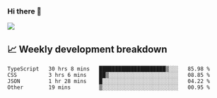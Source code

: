 ### Hi there 👋
<img align="center" src="https://github-readme-stats.vercel.app/api?username=Tumao727&show_icons=true&hide_title=true&theme=dracula" />


## 📈 Weekly development breakdown
<!--START_SECTION:waka-->

```text
TypeScript   30 hrs 8 mins   █████████████████████▒░░░   85.98 %
CSS          3 hrs 6 mins    ██▒░░░░░░░░░░░░░░░░░░░░░░   08.85 %
JSON         1 hr 28 mins    █░░░░░░░░░░░░░░░░░░░░░░░░   04.22 %
Other        19 mins         ▒░░░░░░░░░░░░░░░░░░░░░░░░   00.95 %
```

<!--END_SECTION:waka-->
